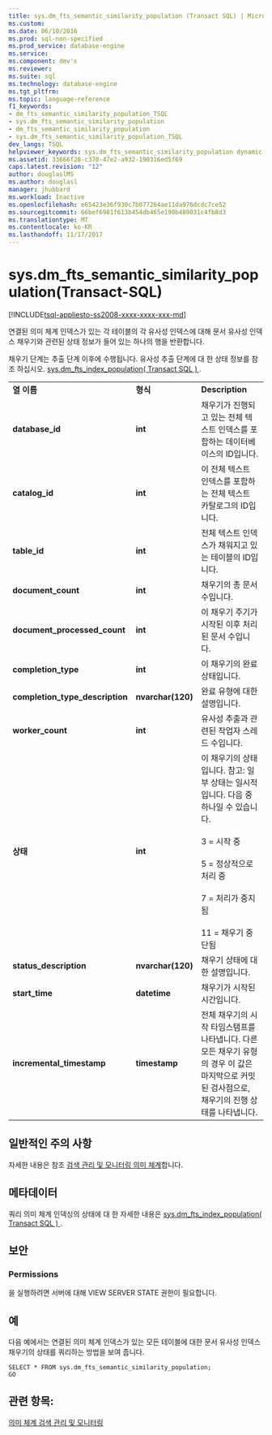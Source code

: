 ```yaml
---
title: sys.dm_fts_semantic_similarity_population (Transact SQL) | Microsoft Docs
ms.custom: 
ms.date: 06/10/2016
ms.prod: sql-non-specified
ms.prod_service: database-engine
ms.service: 
ms.component: dmv's
ms.reviewer: 
ms.suite: sql
ms.technology: database-engine
ms.tgt_pltfrm: 
ms.topic: language-reference
f1_keywords:
- dm_fts_semantic_similarity_population_TSQL
- sys.dm_fts_semantic_similarity_population
- dm_fts_semantic_similarity_population
- sys.dm_fts_semantic_similarity_population_TSQL
dev_langs: TSQL
helpviewer_keywords: sys.dm_fts_semantic_similarity_population dynamic management view
ms.assetid: 33666f28-c370-47e2-a932-190316ed5f69
caps.latest.revision: "12"
author: douglaslMS
ms.author: douglasl
manager: jhubbard
ms.workload: Inactive
ms.openlocfilehash: e65423e36f930c7b077264ae11da976dcdc7ce52
ms.sourcegitcommit: 66bef6981f613b454db465e190b489031c4fb8d3
ms.translationtype: MT
ms.contentlocale: ko-KR
ms.lasthandoff: 11/17/2017
---
```

# <a name="sysdmftssemanticsimilaritypopulation-transact-sql"></a>sys.dm_fts_semantic_similarity_population(Transact-SQL)
[!INCLUDE[tsql-appliesto-ss2008-xxxx-xxxx-xxx-md](../../includes/tsql-appliesto-ss2008-xxxx-xxxx-xxx-md.md)]

  연결된 의미 체계 인덱스가 있는 각 테이블의 각 유사성 인덱스에 대해 문서 유사성 인덱스 채우기와 관련된 상태 정보가 들어 있는 하나의 행을 반환합니다.  
  
 채우기 단계는 추출 단계 이후에 수행됩니다. 유사성 추출 단계에 대 한 상태 정보를 참조 하십시오. [sys.dm_fts_index_population&#40; Transact SQL &#41; ](../../relational-databases/system-dynamic-management-views/sys-dm-fts-index-population-transact-sql.md).  
    
||||  
|-|-|-|  
|**열 이름**|**형식**|**Description**|  
|**database_id**|**int**|채우기가 진행되고 있는 전체 텍스트 인덱스를 포함하는 데이터베이스의 ID입니다.|  
|**catalog_id**|**int**|이 전체 텍스트 인덱스를 포함하는 전체 텍스트 카탈로그의 ID입니다.|  
|**table_id**|**int**|전체 텍스트 인덱스가 채워지고 있는 테이블의 ID입니다.|  
|**document_count**|**int**|채우기의 총 문서 수입니다.|  
|**document_processed_count**|**int**|이 채우기 주기가 시작된 이후 처리된 문서 수입니다.|  
|**completion_type**|**int**|이 채우기의 완료 상태입니다.|  
|**completion_type_description**|**nvarchar(120)**|완료 유형에 대한 설명입니다.|  
|**worker_count**|**int**|유사성 추출과 관련된 작업자 스레드 수입니다.|  
|**상태**|**int**|이 채우기의 상태입니다. 참고: 일부 상태는 일시적입니다. 다음 중 하나일 수 있습니다.<br /><br /> 3 = 시작 중<br /><br /> 5 = 정상적으로 처리 중<br /><br /> 7 = 처리가 중지됨<br /><br /> 11 = 채우기 중단됨|  
|**status_description**|**nvarchar(120)**|채우기 상태에 대한 설명입니다.|  
|**start_time**|**datetime**|채우기가 시작된 시간입니다.|  
|**incremental_timestamp**|**timestamp**|전체 채우기의 시작 타임스탬프를 나타냅니다. 다른 모든 채우기 유형의 경우 이 값은 마지막으로 커밋된 검사점으로, 채우기의 진행 상태를 나타냅니다.|  
  
## <a name="general-remarks"></a>일반적인 주의 사항  
 자세한 내용은 참조 [검색 관리 및 모니터링 의미 체계](../../relational-databases/search/manage-and-monitor-semantic-search.md)합니다.  
  
## <a name="metadata"></a>메타데이터  
 쿼리 의미 체계 인덱싱의 상태에 대 한 자세한 내용은 [sys.dm_fts_index_population&#40; Transact SQL &#41; ](../../relational-databases/system-dynamic-management-views/sys-dm-fts-index-population-transact-sql.md).  
  
## <a name="security"></a>보안  
  
### <a name="permissions"></a>Permissions  
 을 실행하려면 서버에 대해 VIEW SERVER STATE 권한이 필요합니다.  
  
## <a name="examples"></a>예  
 다음 예에서는 연결된 의미 체계 인덱스가 있는 모든 테이블에 대한 문서 유사성 인덱스 채우기의 상태를 쿼리하는 방법을 보여 줍니다.  
  
```  
SELECT * FROM sys.dm_fts_semantic_similarity_population;  
GO  
```  
  
## <a name="see-also"></a>관련 항목:  
 [의미 체계 검색 관리 및 모니터링](../../relational-databases/search/manage-and-monitor-semantic-search.md)  
  
  
